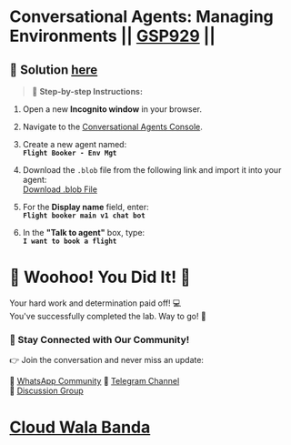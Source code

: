 # Conversational Agents: Managing Environments || [GSP929](https://www.cloudskillsboost.google/focuses/21708?parent=catalog) ||

## 🔑 Solution [here](https://youtu.be/dGcMk8zbmcw)

> 🚀 **Step-by-step Instructions:**

1. Open a new **Incognito window** in your browser.

2. Navigate to the [Conversational Agents Console](https://conversational-agents.cloud.google.com/projects).

3. Create a new agent named:  
   **`Flight Booker - Env Mgt`**

4. Download the `.blob` file from the following link and import it into your agent:  
   [Download .blob File](https://drive.google.com/uc?export=download&id=1E4OSHgPQSG2zAg6ONexMSbQAaIdNifyb)

5. For the **Display name** field, enter:  
   **`Flight booker main v1 chat bot`**

6. In the **"Talk to agent"** box, type:  
   **`I want to book a flight`**

# 🎉 Woohoo! You Did It! 🎉

Your hard work and determination paid off! 💻  
You've successfully completed the lab. Way to go! 🚀  

### 💬 Stay Connected with Our Community!

👉 Join the conversation and never miss an update:  

💚 [WhatsApp Community](https://chat.whatsapp.com/ECJ9h8GA3CA1ksaI9m5NrX)  📢 [Telegram Channel](https://t.me/cloudwalabanda)  
👥 [Discussion Group](https://t.me/cloudwalabandachats)  

# [Cloud Wala Banda](https://www.youtube.com/@cloudwalabanda)
